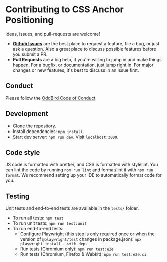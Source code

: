 # Contributing to CSS Anchor Positioning

Ideas, issues, and pull-requests are welcome!

- [**Github Issues**](https://github.com/oddbird/css-anchor-positioning/issues/)
  are the best place to request a feature, file a bug, or just ask a question.
  Also a great place to discuss possible features before you submit a PR.
- **Pull Requests** are a big help, if you're willing to jump in and make things
  happen. For a bugfix, or documentation, just jump right in. For major changes
  or new features, it's best to discuss in an issue first.

## Conduct

Please follow the [OddBird Code of Conduct](https://www.oddbird.net/conduct/).

## Development

- Clone the repository.
- Install dependencies: `npm install`.
- Start dev server: `npm run dev`. Visit `localhost:3000`.

## Code style

JS code is formatted with prettier, and CSS is formatted with stylelint. You can
lint the code by running `npm run lint` and format/lint it with
`npm run format`. We recommend setting up your IDE to automatically format code
for you.

## Testing

Unit tests and end-to-end tests are available in the `tests/` folder.

- To run all tests: `npm test`
- To run unit tests: `npm run test:unit`
- To run end-to-end tests:
  - Configure Playwright (this step is only required once or when the version of
    `@playwright/test` changes in package.json):
    `npx playwright install --with-deps`
  - Run tests (Chromium only): `npm run test:e2e`
  - Run tests (Chromium, Firefox & Webkit): `npm run test:e2e:ci`
